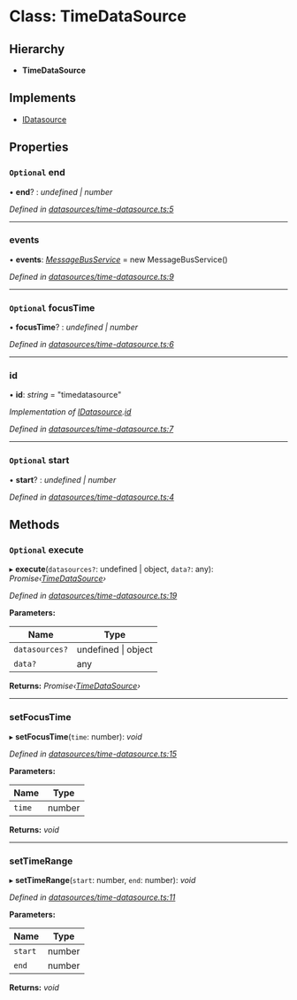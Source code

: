 # Class: TimeDataSource

## Hierarchy

* **TimeDataSource**

## Implements

* [IDatasource](../interfaces/idatasource.md)

## Properties

### `Optional` end

• **end**? : *undefined | number*

*Defined in [datasources/time-datasource.ts:5](https://github.com/TNOCS/csnext/blob/b9521f0/packages/cs-core/src/datasources/time-datasource.ts#L5)*

___

###  events

• **events**: *[MessageBusService](messagebusservice.md)* =  new MessageBusService()

*Defined in [datasources/time-datasource.ts:9](https://github.com/TNOCS/csnext/blob/b9521f0/packages/cs-core/src/datasources/time-datasource.ts#L9)*

___

### `Optional` focusTime

• **focusTime**? : *undefined | number*

*Defined in [datasources/time-datasource.ts:6](https://github.com/TNOCS/csnext/blob/b9521f0/packages/cs-core/src/datasources/time-datasource.ts#L6)*

___

###  id

• **id**: *string* = "timedatasource"

*Implementation of [IDatasource](../interfaces/idatasource.md).[id](../interfaces/idatasource.md#optional-id)*

*Defined in [datasources/time-datasource.ts:7](https://github.com/TNOCS/csnext/blob/b9521f0/packages/cs-core/src/datasources/time-datasource.ts#L7)*

___

### `Optional` start

• **start**? : *undefined | number*

*Defined in [datasources/time-datasource.ts:4](https://github.com/TNOCS/csnext/blob/b9521f0/packages/cs-core/src/datasources/time-datasource.ts#L4)*

## Methods

### `Optional` execute

▸ **execute**(`datasources?`: undefined | object, `data?`: any): *Promise‹[TimeDataSource](timedatasource.md)›*

*Defined in [datasources/time-datasource.ts:19](https://github.com/TNOCS/csnext/blob/b9521f0/packages/cs-core/src/datasources/time-datasource.ts#L19)*

**Parameters:**

Name | Type |
------ | ------ |
`datasources?` | undefined &#124; object |
`data?` | any |

**Returns:** *Promise‹[TimeDataSource](timedatasource.md)›*

___

###  setFocusTime

▸ **setFocusTime**(`time`: number): *void*

*Defined in [datasources/time-datasource.ts:15](https://github.com/TNOCS/csnext/blob/b9521f0/packages/cs-core/src/datasources/time-datasource.ts#L15)*

**Parameters:**

Name | Type |
------ | ------ |
`time` | number |

**Returns:** *void*

___

###  setTimeRange

▸ **setTimeRange**(`start`: number, `end`: number): *void*

*Defined in [datasources/time-datasource.ts:11](https://github.com/TNOCS/csnext/blob/b9521f0/packages/cs-core/src/datasources/time-datasource.ts#L11)*

**Parameters:**

Name | Type |
------ | ------ |
`start` | number |
`end` | number |

**Returns:** *void*
